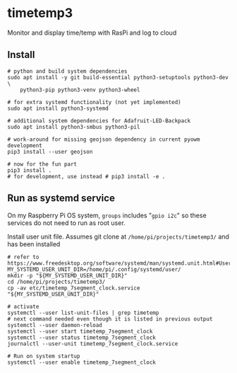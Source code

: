 # timetemp3

Monitor and display time/temp with RasPi and log to cloud

## Install

```shell
# python and build system dependencies
sudo apt install -y git build-essential python3-setuptools python3-dev \
    python3-pip python3-venv python3-wheel

# for extra systemd functionality (not yet implemented)
sudo apt install python3-systemd

# additional system dependencies for Adafruit-LED-Backpack
sudo apt install python3-smbus python3-pil

# work-around for missing geojson dependency in current pyowm development
pip3 install --user geojson

# now for the fun part
pip3 install .
# for development, use instead # pip3 install -e .
```

## Run as systemd service

On my Raspberry Pi OS system, `groups` includes "`gpio i2c`" so these services do not need to run as root user.

Install user unit file.  Assumes git clone at `/home/pi/projects/timetemp3/` and has been installed

```shell
# refer to https://www.freedesktop.org/software/systemd/man/systemd.unit.html#User%20Unit%20Search%20Path
MY_SYSTEMD_USER_UNIT_DIR=/home/pi/.config/systemd/user/
mkdir -p "${MY_SYSTEMD_USER_UNIT_DIR}"
cd /home/pi/projects/timetemp3/
cp -av etc/timetemp_7segment_clock.service "${MY_SYSTEMD_USER_UNIT_DIR}"

# activate
systemctl --user list-unit-files | grep timetemp
# next command needed even though it is listed in previous output
systemctl --user daemon-reload
systemctl --user start timetemp_7segment_clock
systemctl --user status timetemp_7segment_clock
journalctl --user-unit timetemp_7segment_clock.service

# Run on system startup
systemctl --user enable timetemp_7segment_clock
```
